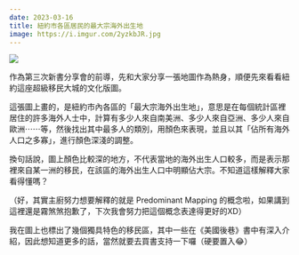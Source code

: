 ```yaml
---
date: 2023-03-16
title: 紐約市各區居民的最大宗海外出生地
image: https://i.imgur.com/2yzkbJR.jpg
---
```

![](https://i.imgur.com/2yzkbJR.jpg)

作為第三次新書分享會的前導，先和大家分享一張地圖作為熱身，順便先來看看紐約這座超級移民大城的文化版圖。

這張圖上畫的，是紐約市內各區的「最大宗海外出生地」，意思是在每個統計區裡居住的許多海外人士中，計算有多少人來自南美洲、多少人來自亞洲、多少人來自歐洲⋯⋯等，然後找出其中最多人的類別，用顏色來表現，並且以其「佔所有海外人口之多寡」，進行顏色深淺的調整。

換句話說，圖上顏色比較深的地方，不代表當地的海外出生人口較多，而是表示那裡來自某一洲的移民，在該區的海外出生人口中明顯佔大宗。不知道這樣解釋大家看得懂嗎？

（好，其實主廚努力想要解釋的就是 Predominant Mapping 的概念啦，如果講到這裡還是霧煞煞抱歉了，下次我會努力把這個概念表達得更好的XD）

我在圖上也標出了幾個獨具特色的移民區，其中一些在《美國後巷》書中有深入介紹，因此想知道更多的話，當然就要去買書支持一下囉（硬要置入😂）